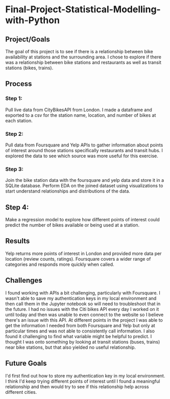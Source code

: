 # Final-Project-Statistical-Modelling-with-Python

## Project/Goals
The goal of this project is to see if there is a relationship between bike availability at stations and the surrounding area. I chose to explore if there was a relationship between bike stations and restaurants as well as transit stations (bikes, trains).

## Process
### Step 1: 
Pull live data from CityBikesAPI from London. I made a dataframe and exported to a csv for the station name, location, and number of bikes at each station.
### Step 2:
Pull data from Foursquare and Yelp APIs to gather information about points of interest around those stations specifically restaurants and transit hubs. I explored the data to see which source was more useful for this exercise.

### Step 3:
Join the bike station data with the foursquare and yelp data and store it in a SQLite database. Perform EDA on the joined dataset using visualizations to start understand relationships and distributions of the data.

## Step 4:
Make a regression model to explore how different points of interest could predict the number of bikes available or being used at a station. 

## Results
Yelp returns more points of interest in London and provided more data per location (review counts, ratings). Foursquare covers a wider range of categories and responds more quickly when called. 

## Challenges 
I found working with APIs a bit challenging, particularly with Foursquare. I wasn't able to save my authentication keys in my local environment and then call them in the Jupyter notebook so will need to troubleshoot that in the future. I had no issues with the Citi bikes API every day I worked on it until today and then was unable to even connect to the website so I believe there's an issue with this API. At different points in the project I was able to get the information I needed from both Foursquare and Yelp but only at particular times and was not able to consistently call information. I also found it challenging to find what variable might be helpful to predict. I thought I was onto something by looking at transit stations (buses, trains) near bike stations, but that also yielded no useful relationship. 

## Future Goals
I'd first find out how to store my authentication key in my local environment. I think I'd keep trying different points of interest until I found a meaningful relationship and then would try to see if this relationship help across different cities. 





